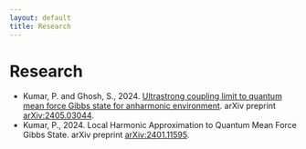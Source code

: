 ```yaml
---
layout: default
title: Research
---
```


# Research

  - Kumar, P. and Ghosh, S., 2024. [Ultrastrong coupling limit to quantum mean force Gibbs state for anharmonic environment](https://prem314.github.io/ultrastrong_coupling_limit_to_quantum_mean_force_gibbs_state_for_anharmonic_environment_prem_kumar_sibasish_ghosh_paper.md). arXiv preprint [arXiv:2405.03044](https://arxiv.org/abs/2405.03044).
  - Kumar, P., 2024. Local Harmonic Approximation to Quantum Mean Force Gibbs State. arXiv preprint [arXiv:2401.11595](https://arxiv.org/abs/2401.11595).
